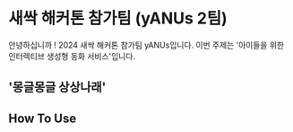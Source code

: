 # 새싹 해커톤 참가팀 (yANUs 2팀)
안녕하십니까 ! 
2024 새싹 해커톤 참가팀 yANUs입니다.
이번 주제는 '아이들을 위한 인터렉티브 생성형 동화 서비스'입니다.

## '몽글몽글 상상나래'

## How To Use

